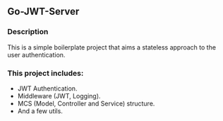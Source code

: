 ## Go-JWT-Server

### Description

This is a simple boilerplate project that aims a stateless approach to the user authentication.

### This project includes:

- JWT Authentication.
- Middleware (JWT, Logging).
- MCS (Model, Controller and Service) structure.
- And a few utils.

